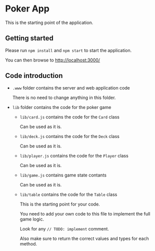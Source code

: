# Poker App

This is the starting point of the application.

## Getting started

Please run `npm install` and `npm start` to start the application.

You can then browse to <http://localhost:3000/>

## Code introduction

- `.www` folder contains the server and web application code

    There is no need to change anything in this folder.

- `lib` folder contains the code for the poker game

  - `lib/card.js` contains the code for the `Card` class

      Can be used as it is.

  - `lib/deck.js` contains the code for the `Deck` class

      Can be used as it is.

  - `lib/player.js` contains the code for the `Player` class

      Can be used as it is.

  - `lib/game.js` contains game state contants

      Can be used as it is.

  - `lib/table` contains the code for the `Table` class

      This is the starting point for your code.

      You need to add your own code to this file to implement the full game logic.

      Look for any `// TODO: implement` comment.

      Also make sure to return the correct values and types for each method.
